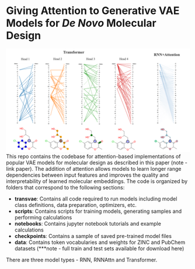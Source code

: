 # Giving Attention to Generative VAE Models for _De Novo_ Molecular Design
![Attention Heads](imgs/attn_heads.png)
This repo contains the codebase for attention-based implementations of popular VAE models for molecular design as described in this paper (note - link paper). The addition of attention allows models to learn longer range dependencies between input features and improves the quality and interpretability of learned molecular embeddings. The code is organized by folders that correspond to the following sections:

- **transvae**: Contains all code required to run models including model class definitions, data preparation, optimizers, etc.
- **scripts**: Contains scripts for training models, generating samples and performing calculations
- **notebooks**: Contains jupyter notebook tutorials and example calculations
- **checkpoints**: Contains a sample of saved pre-trained model files
- **data**: Contains token vocabularies and weights for ZINC and PubChem datasets (***note - full train and test sets available for download here)



There are three model types - RNN, RNNAttn and Transformer.
